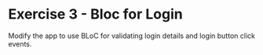 # Exercise 3 - Bloc for Login

Modify the app to use BLoC for validating login details and login button click events.